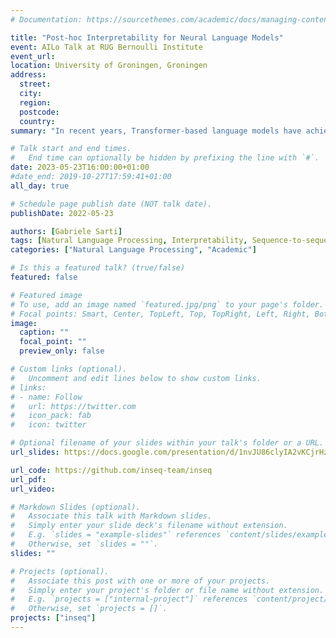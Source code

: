 ```yaml
---
# Documentation: https://sourcethemes.com/academic/docs/managing-content/

title: "Post-hoc Interpretability for Neural Language Models"
event: AILo Talk at RUG Bernoulli Institute
event_url:
location: University of Groningen, Groningen
address:
  street:
  city: 
  region:
  postcode:
  country:
summary: "In recent years, Transformer-based language models have achieved remarkable progress in most language generation and understanding tasks. However, the internal computations of these models are hardly interpretable due to their highly nonlinear structure, hindering their usage for mission-critical applications requiring trustworthiness and transparency guarantees. This presentation will introduce interpretability methods used for tracing the predictions of language models back to their inputs and discuss how these can be used to gain insights into model biases and behaviors. Throughout the presentation, several concrete examples of language model attributions will be presented using the Inseq interpretability library."

# Talk start and end times.
#   End time can optionally be hidden by prefixing the line with `#`.
date: 2023-05-23T16:00:00+01:00
#date_end: 2019-10-27T17:59:41+01:00
all_day: true

# Schedule page publish date (NOT talk date).
publishDate: 2022-05-23

authors: [Gabriele Sarti]
tags: [Natural Language Processing, Interpretability, Sequence-to-sequence, Language Modeling, Feature Attribution]
categories: ["Natural Language Processing", "Academic"]

# Is this a featured talk? (true/false)
featured: false

# Featured image
# To use, add an image named `featured.jpg/png` to your page's folder. 
# Focal points: Smart, Center, TopLeft, Top, TopRight, Left, Right, BottomLeft, Bottom, BottomRight.
image:
  caption: ""
  focal_point: ""
  preview_only: false

# Custom links (optional).
#   Uncomment and edit lines below to show custom links.
# links:
# - name: Follow
#   url: https://twitter.com
#   icon_pack: fab
#   icon: twitter

# Optional filename of your slides within your talk's folder or a URL.
url_slides: https://docs.google.com/presentation/d/1nvJU86clyIA2vKCjrHzxQmznlnZC7VrTU0vED2dfAfY/edit?usp=sharing

url_code: https://github.com/inseq-team/inseq
url_pdf:
url_video:

# Markdown Slides (optional).
#   Associate this talk with Markdown slides.
#   Simply enter your slide deck's filename without extension.
#   E.g. `slides = "example-slides"` references `content/slides/example-slides.md`.
#   Otherwise, set `slides = ""`.
slides: ""

# Projects (optional).
#   Associate this post with one or more of your projects.
#   Simply enter your project's folder or file name without extension.
#   E.g. `projects = ["internal-project"]` references `content/project/deep-learning/index.md`.
#   Otherwise, set `projects = []`.
projects: ["inseq"]
---
```

